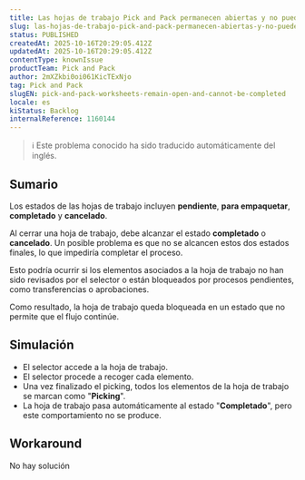 ```yaml
---
title: Las hojas de trabajo Pick and Pack permanecen abiertas y no pueden completarse
slug: las-hojas-de-trabajo-pick-and-pack-permanecen-abiertas-y-no-pueden-completarse
status: PUBLISHED
createdAt: 2025-10-16T20:29:05.412Z
updatedAt: 2025-10-16T20:29:05.412Z
contentType: knownIssue
productTeam: Pick and Pack
author: 2mXZkbi0oi061KicTExNjo
tag: Pick and Pack
slugEN: pick-and-pack-worksheets-remain-open-and-cannot-be-completed
locale: es
kiStatus: Backlog
internalReference: 1160144
---
```


>ℹ️ Este problema conocido ha sido traducido automáticamente del inglés.

## Sumario


Los estados de las hojas de trabajo incluyen **pendiente**, **para empaquetar**, **completado** y **cancelado**.

Al cerrar una hoja de trabajo, debe alcanzar el estado **completado** o **cancelado**. Un posible problema es que no se alcancen estos dos estados finales, lo que impediría completar el proceso.

Esto podría ocurrir si los elementos asociados a la hoja de trabajo no han sido revisados por el selector o están bloqueados por procesos pendientes, como transferencias o aprobaciones.

Como resultado, la hoja de trabajo queda bloqueada en un estado que no permite que el flujo continúe.

## Simulación



- El selector accede a la hoja de trabajo.
- El selector procede a recoger cada elemento.
- Una vez finalizado el picking, todos los elementos de la hoja de trabajo se marcan como "**Picking**".
- La hoja de trabajo pasa automáticamente al estado "**Completado**", pero este comportamiento no se produce.

## Workaround


No hay solución



